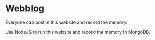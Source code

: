 # Webblog
Everyone can post in this website and record the memory.

Use NodeJS to run this website and record the memory in MongoDB.
